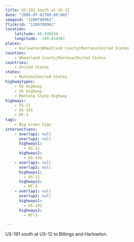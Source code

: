 ```yaml
---
title: US-191 South at US-12
date: "2006-07-01T00:00:00Z"
imageid: "1280788961"
flickrid: "1280788961"
location:
    latitude: 46.436834
    longitude: -109.814307
places:
    - Harlowton|Wheatland County|Montana|United States
counties:
    - Wheatland County|Montana|United States
countries:
    - United States
states:
    - Montana|United States
highwaytypes:
    - US Highway
    - US Highway
    - Montana State Highway
highways:
    - US-12
    - US-191
    - MT-3
tags:
    - Big Green Sign
intersections:
    - overlap1: null
      overlap2: null
      highways1:
        - US-12
      highways2:
        - US-191
    - overlap1: null
      overlap2: null
      highways1:
        - US-12
      highways2:
        - MT-3
    - overlap1: null
      overlap2: null
      highways1:
        - US-191
      highways2:
        - MT-3

---
```

US-191 south at US-12 to Billings and Harlowton.